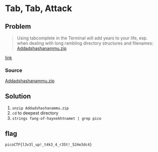 # Tab, Tab, Attack
## Problem
> Using tabcomplete in the Terminal will add years to your life, esp. when dealing with long rambling directory structures and filenames: [Addadshashanammu.zip](https://mercury.picoctf.net/static/659efd595171e4c40378be6a2e9b7298/Addadshashanammu.zip)

[link](https://play.picoctf.org/practice/challenge/176)
### Source
[Addadshashanammu.zip](./Addadshashanammu.zip)
## Solution
1. `unzip Addadshashanammu.zip`
2. `cd` to deepest directory
3. `strings fang-of-haynekhtnamet | grep pico`
## flag
`picoCTF{l3v3l_up!_t4k3_4_r35t!_524e3dc4}`
